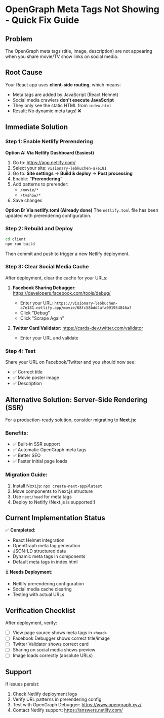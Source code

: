 # OpenGraph Meta Tags Not Showing - Quick Fix Guide

## Problem
The OpenGraph meta tags (title, image, description) are not appearing when you share movie/TV show links on social media.

## Root Cause
Your React app uses **client-side routing**, which means:
- Meta tags are added by JavaScript (React Helmet)
- Social media crawlers **don't execute JavaScript**
- They only see the static HTML from `index.html`
- Result: No dynamic meta tags! ❌

## Immediate Solution

### Step 1: Enable Netlify Prerendering

**Option A: Via Netlify Dashboard (Easiest)**
1. Go to: https://app.netlify.com/
2. Select your site: `visionary-lebkuchen-a7e181`
3. Go to: **Site settings** → **Build & deploy** → **Post processing**
4. Enable: **"Prerendering"**
5. Add patterns to prerender:
   - `/movie/*`
   - `/tvshow/*`
6. Save changes

**Option B: Via netlify.toml (Already done)**
The `netlify.toml` file has been updated with prerendering configuration.

### Step 2: Rebuild and Deploy

```bash
cd client
npm run build
```

Then commit and push to trigger a new Netlify deployment.

### Step 3: Clear Social Media Cache

After deployment, clear the cache for your URLs:

1. **Facebook Sharing Debugger**: https://developers.facebook.com/tools/debug/
   - Enter your URL: `https://visionary-lebkuchen-a7e181.netlify.app/movie/68fc58bdd4afa091954846af`
   - Click "Debug"
   - Click "Scrape Again"

2. **Twitter Card Validator**: https://cards-dev.twitter.com/validator
   - Enter your URL and validate

### Step 4: Test

Share your URL on Facebook/Twitter and you should now see:
- ✅ Correct title
- ✅ Movie poster image
- ✅ Description

## Alternative Solution: Server-Side Rendering (SSR)

For a production-ready solution, consider migrating to **Next.js**:

### Benefits:
- ✅ Built-in SSR support
- ✅ Automatic OpenGraph meta tags
- ✅ Better SEO
- ✅ Faster initial page loads

### Migration Guide:
1. Install Next.js: `npx create-next-app@latest`
2. Move components to Next.js structure
3. Use `next/head` for meta tags
4. Deploy to Netlify (Next.js is supported!)

## Current Implementation Status

✅ **Completed:**
- React Helmet integration
- OpenGraph meta tag generation
- JSON-LD structured data
- Dynamic meta tags in components
- Default meta tags in index.html

⏳ **Needs Deployment:**
- Netlify prerendering configuration
- Social media cache clearing
- Testing with actual URLs

## Verification Checklist

After deployment, verify:
- [ ] View page source shows meta tags in `<head>`
- [ ] Facebook Debugger shows correct title/image
- [ ] Twitter Validator shows correct card
- [ ] Sharing on social media shows preview
- [ ] Image loads correctly (absolute URLs)

## Support

If issues persist:
1. Check Netlify deployment logs
2. Verify URL patterns in prerendering config
3. Test with OpenGraph Debugger: https://www.opengraph.xyz/
4. Contact Netlify support: https://answers.netlify.com/

